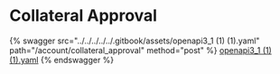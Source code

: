# Collateral Approval

{% swagger src="../../../../../.gitbook/assets/openapi3_1 (1) (1).yaml" path="/account/collateral_approval" method="post" %}
[openapi3_1 (1) (1).yaml](<../../../../../.gitbook/assets/openapi3_1 (1) (1).yaml>)
{% endswagger %}
